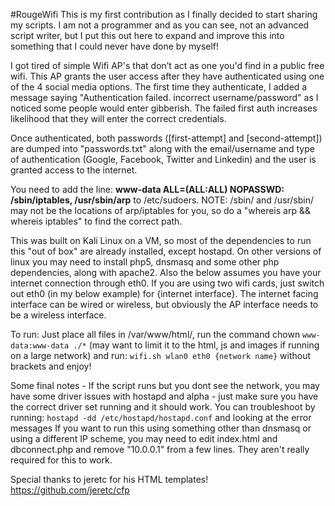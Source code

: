 #RougeWifi
This is my first contribution as I finally decided to start sharing my scripts. I am not a programmer and as you can see, not an advanced script writer, but
I put this out here to expand and improve this into something that I could never have done by myself!
 
I got tired of simple Wifi AP's that don’t act as one you'd find in a public free wifi. This AP grants the user access after they have authenticated using 
one of the 4 social media options. The first time they authenticate, I added a message saying "Authentication failed. incorrect username/password" as I noticed some 
people would enter gibberish. The failed first auth increases likelihood that they will enter the correct credentials. 

Once authenticated, both passwords ([first-attempt] and [second-attempt]) are dumped into "passwords.txt" along with the email/username and type of 
authentication (Google, Facebook, Twitter and Linkedin) and the user is granted access to the internet. 

You need to add the line:
**www-data ALL=(ALL:ALL) NOPASSWD: /sbin/iptables, /usr/sbin/arp**
to /etc/sudoers. NOTE: /sbin/ and /usr/sbin/ may not be the locations of arp/iptables for you, so do a "whereis arp && whereis iptables" to find the correct path.

This was built on Kali Linux on a VM, so most of the dependencies to run this "out of box" are already installed, except hostapd. On other versions of linux you 
may need to install php5, dnsmasq and some other php dependencies, along with apache2. Also the below assumes you have your internet connection through eth0. If you
are using two wifi cards, just switch out eth0 (in my below example) for {internet interface}. The internet facing interface can be wired or wireless, but obviously
the AP interface needs to be a wireless interface.

To run:
Just place all files in /var/www/html/, run the command chown `www-data:www-data ./*` (may want to limit it to the html, js and images if running on a large
network) and run:
`wifi.sh wlan0 eth0 {network name}` without brackets and enjoy!

Some final notes -
If the script runs but you dont see the network, you may have some driver issues with hostapd and alpha - just make sure you have the correct driver set running
and it should work. You can troubleshoot by running: `hostapd -dd /etc/hostapd/hostapd.conf` and looking at the error messages
If you want to run this using something other than dnsmasq or using a different IP scheme, you may need to edit index.html and dbconnect.php and remove "10.0.0.1" 
from a few lines. They aren't really required for this to work.

Special thanks to jeretc for his HTML templates! https://github.com/jeretc/cfp
